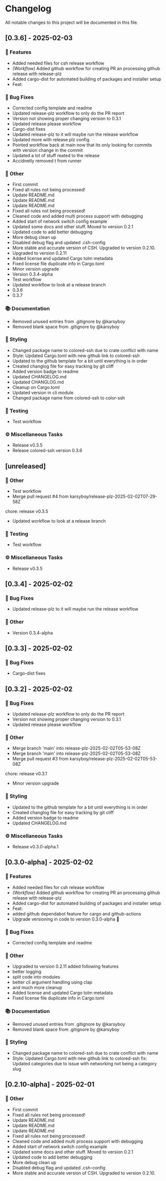 # Changelog

All notable changes to this project will be documented in this file.

## [0.3.6] - 2025-02-03

### 🚀 Features

- Added needed files for csh release workflow
- *(Workflow)* Added github workflow for creating PR an processing github release with release-plz
- Added cargo-dist for automated building of packages and installer setup
- Feat:

### 🐛 Bug Fixes

- Corrected config template and readme
- Updated release-plz workflow to only do the PR report
- Version not showing proper changing version to 0.3.1
- Updated release please workflow
- Cargo-dist fixes
- Updated release-plz to it will maybe run the release workflow
- Updated more with release plz config
- Pointed workflow back at main now that its only looking for commits with version change in the commit
- Updated a lot of stuff reated to the release
- Accidnetly removed t from runner

### 💼 Other

- First commit
- Fixed all rules not being processed!
- Update README.md
- Update README.md
- Update README.md
- Fixed all rules not being processed!
- Cleaned code and added multi process support with debugging
- Added start of network switch config example
- Updated some docs and other stuff. Moved to version 0.2.1
- Updated code to add better debugging
- More debug clean up
- Disabled debug flag and updated .csh-config
- More stable and accurate version of CSH. Upgraded to version 0.2.10.
- Upgraded to version 0.2.11
- Added license and updated Cargo tolm metadata
- Fixed license file duplicate info in Cargo.toml
- Minor version upgrade
- Version 0.3.4-alpha
- Test workflow
- Updated workflow to look at a release branch
- 0.3.6
- 0.3.7

### 📚 Documentation

- Removed unused entries from .gitignore by @karsyboy
- Removed blank space from .gitignore by @karsyboy

### 🎨 Styling

- Changed package  name to colored-ssh due to crate conflict with name
- Style: Updated Cargo.toml with new github link to colored-ssh
- Updated to the github template for a bit until everything is in order
- Created changlog file for easy tracking by git cliff
- Added version badge to readme
- Updated CHANGELOG.md
- Updated CHANGLOG.md
- Cleanup on Cargo.toml
- Updated version in cli module
- Changed package name from colored-ssh to color-ssh

### 🧪 Testing

- Test workflow

### ⚙️ Miscellaneous Tasks

- Release v0.3.5
- Release colored-ssh version 0.3.6

<!-- generated by git-cliff -->
## [unreleased]

### 💼 Other

- Test workflow
- Merge pull request #4 from karsyboy/release-plz-2025-02-02T07-29-58Z

chore: release v0.3.5
- Updated workflow to look at a release branch

### 🧪 Testing

- Test workflow

### ⚙️ Miscellaneous Tasks

- Release v0.3.5

## [0.3.4] - 2025-02-02

### 🐛 Bug Fixes

- Updated release-plz to it will maybe run the release workflow

### 💼 Other

- Version 0.3.4-alpha

## [0.3.3] - 2025-02-02

### 🐛 Bug Fixes

- Cargo-dist fixes

## [0.3.2] - 2025-02-02

### 🐛 Bug Fixes

- Updated release-plz workflow to only do the PR report
- Version not showing proper changing version to 0.3.1
- Updated release please workflow

### 💼 Other

- Merge branch 'main' into release-plz-2025-02-02T05-53-08Z
- Merge branch 'main' into release-plz-2025-02-02T05-53-08Z
- Merge pull request #3 from karsyboy/release-plz-2025-02-02T05-53-08Z

chore: release v0.3.1
- Minor version upgrade

### 🎨 Styling

- Updated to the github template for a bit until everything is in order
- Created changlog file for easy tracking by git cliff
- Added version badge to readme
- Updated CHANGELOG.md

### ⚙️ Miscellaneous Tasks

- Release v0.3.0-alpha.1

## [0.3.0-alpha] - 2025-02-02

### 🚀 Features

- Added needed files for csh release workflow
- *(Workflow)* Added github workflow for creating PR an processing github release with release-plz
- Added cargo-dist for automated building of packages and installer setup
- Feat:
- added github dependabot feature for cargo and github-actions
- Upgrade versioning in code to version 0.3.0-alpha 🚀

### 🐛 Bug Fixes

- Corrected config template and readme

### 💼 Other

- Upgraded to version 0.2.11
added following features
- better logging
- split code into modules
- better cli argument handling using clap
- and much more cleanup
- Added license and updated Cargo tolm metadata
- Fixed license file duplicate info in Cargo.toml

### 📚 Documentation

- Removed unused entries from .gitignore by @karsyboy
- Removed blank space from .gitignore by @karsyboy

### 🎨 Styling

- Changed package  name to colored-ssh due to crate conflict with name
- Style: Updated Cargo.toml with new github link to colored-ssh
fix: Updated categories due to issue with networking not being a category slug

## [0.2.10-alpha] - 2025-02-01

### 💼 Other

- First commit
- Fixed all rules not being processed!
- Update README.md
- Update README.md
- Update README.md
- Fixed all rules not being processed!
- Cleaned code and added multi process support with debugging
- Added start of network switch config example
- Updated some docs and other stuff. Moved to version 0.2.1
- Updated code to add better debugging
- More debug clean up
- Disabled debug flag and updated .csh-config
- More stable and accurate version of CSH. Upgraded to version 0.2.10.

<!-- generated by git-cliff -->
